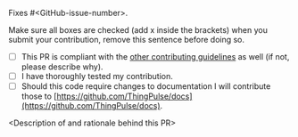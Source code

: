 Fixes #\<GitHub-issue-number\>.

Make sure all boxes are checked (add x inside the brackets) when you submit your contribution, remove this sentence before doing so.

- [ ] This PR is compliant with the [other contributing guidelines](https://github.com/ThingPulse/espaper-weatherstation/blob/master/CONTRIBUTING.md) as well (if not, please describe why).
- [ ] I have thoroughly tested my contribution.
- [ ] Should this code require changes to documentation I will contribute those to [https://github.com/ThingPulse/docs](https://github.com/ThingPulse/docs).

\<Description of and rationale behind this PR\>
